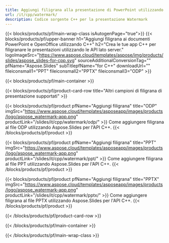 ```yaml
---
title: Aggiungi filigrana alla presentazione di PowerPoint utilizzando C++
url: /it/cpp/watermark/
description: Codice sorgente C++ per la presentazione Watermark
---
```


{{< blocks/products/pf/main-wrap-class isAutogenPage="true">}}
{{< blocks/products/pf/upper-banner h1="Aggiungi filigrana ai documenti PowerPoint e OpenOffice utilizzando C++" h2="Crea le tue app C++ per filigranare le presentazioni utilizzando le API lato server." logoImageSrc="https://www.aspose.cloud/templates/aspose/img/products/slides/aspose_slides-for-cpp.svg" sourceAdditionalConversionTag="" pfName="Aspose.Slides" subTitlepfName="for C++" downloadUrl="" fileiconsmall1="PPT" fileiconsmall2="PPTX" fileiconsmall3="ODP" >}}

{{< blocks/products/pf/main-container >}}

{{< blocks/products/pf/product-card-row title="Altri campioni di filigrana di presentazione supportati" >}}

{{< blocks/products/pf/product pfName="Aggiungi filigrana" title="ODP" imgSrc="https://www.aspose.cloud/templates/asposeapp/images/products/logo/aspose_watermark-app.png" productLink="/slides/it/cpp/watermark/odp/" >}}
Come aggiungere filigrana al file ODP utilizzando Aspose.Slides per l'API C++.
{{< /blocks/products/pf/product >}}

{{< blocks/products/pf/product pfName="Aggiungi filigrana" title="PPT" imgSrc="https://www.aspose.cloud/templates/asposeapp/images/products/logo/aspose_watermark-app.png" productLink="/slides/it/cpp/watermark/ppt/" >}}
Come aggiungere filigrana al file PPT utilizzando Aspose.Slides per l'API C++.
{{< /blocks/products/pf/product >}}

{{< blocks/products/pf/product pfName="Aggiungi filigrana" title="PPTX" imgSrc="https://www.aspose.cloud/templates/asposeapp/images/products/logo/aspose_watermark-app.png" productLink="/slides/it/cpp/watermark/pptx/" >}}
Come aggiungere filigrana al file PPTX utilizzando Aspose.Slides per l'API C++.
{{< /blocks/products/pf/product >}}



{{< /blocks/products/pf/product-card-row >}}

{{< /blocks/products/pf/main-container >}}
    
{{< /blocks/products/pf/main-wrap-class >}}